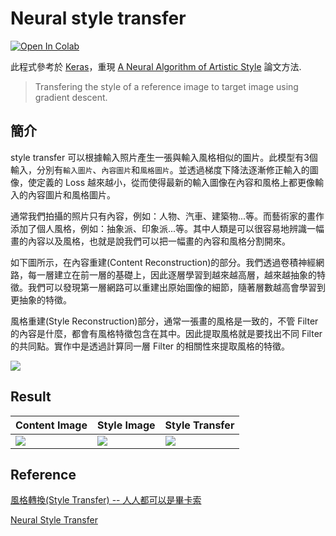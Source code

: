 # Neural style transfer
[![Open In Colab](https://colab.research.google.com/assets/colab-badge.svg)](https://colab.research.google.com/github/1010code/Neural-style-transfer/blob/main/Neural_style_transfer_(keras).ipynb)

此程式參考於 [Keras](https://keras.io/examples/generative/neural_style_transfer/)，重現 [A Neural Algorithm of Artistic Style](https://arxiv.org/abs/1508.06576) 論文方法.

> Transfering the style of a reference image to target image using gradient descent.

## 簡介
style transfer 可以根據輸入照片產生一張與輸入風格相似的圖片。此模型有3個輸入，分別有`輸入圖片`、`內容圖片`和`風格圖片`。並透過梯度下降法逐漸修正輸入的圖像，使定義的 Loss 越來越小，從而使得最新的輸入圖像在內容和風格上都更像輸入的內容圖片和風格圖片。

通常我們拍攝的照片只有內容，例如：人物、汽車、建築物...等。而藝術家的畫作添加了個人風格，例如：抽象派、印象派...等。其中人類是可以很容易地辨識一幅畫的內容以及風格，也就是說我們可以把一幅畫的內容和風格分割開來。

如下圖所示，在內容重建(Content Reconstruction)的部分。我們透過卷積神經網路，每一層建立在前一層的基礎上，因此逐層學習到越來越高層，越來越抽象的特徵。我們可以發現第一層網路可以重建出原始圖像的細節，隨著層數越高會學習到更抽象的特徵。

風格重建(Style Reconstruction)部分，通常一張畫的風格是一致的，不管 Filter 的內容是什麼，都會有風格特徵包含在其中。因此提取風格就是要找出不同 Filter 的共同點。實作中是透過計算同一層 Filter 的相關性來提取風格的特徵。

![](https://i.imgur.com/D0kWZvr.png)

## Result
| Content Image                        | Style Image                          | Style Transfer                       |
|--------------------------------------|--------------------------------------|--------------------------------------|
| ![](https://i.imgur.com/SGcqzia.jpg) | ![](https://i.imgur.com/PkRvbHg.jpg) | ![](https://i.imgur.com/P32ZSz6.png) |

## Reference
[風格轉換(Style Transfer) -- 人人都可以是畢卡索](https://ithelp.ithome.com.tw/articles/10192738)

[Neural Style Transfer](http://fancyerii.github.io/books/neural-style-transfer/#neural-style-1)
